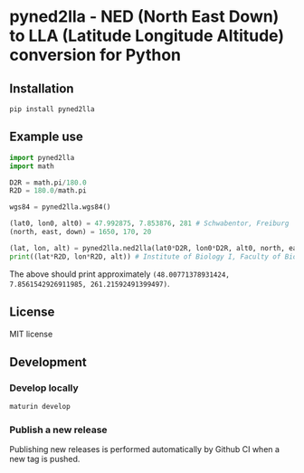 # pyned2lla - NED (North East Down) to LLA (Latitude Longitude Altitude) conversion for Python

## Installation

`pip install pyned2lla`

## Example use

```python
import pyned2lla
import math

D2R = math.pi/180.0
R2D = 180.0/math.pi

wgs84 = pyned2lla.wgs84()

(lat0, lon0, alt0) = 47.992875, 7.853876, 281 # Schwabentor, Freiburg
(north, east, down) = 1650, 170, 20

(lat, lon, alt) = pyned2lla.ned2lla(lat0*D2R, lon0*D2R, alt0, north, east, down, wgs84)
print((lat*R2D, lon*R2D, alt)) # Institute of Biology I, Faculty of Biology, University of Freiburg
```

The above should print approximately `(48.00771378931424, 7.8561542926911985, 261.21592491399497)`.

## License

MIT license

## Development

### Develop locally

```bash
maturin develop
```

### Publish a new release

Publishing new releases is performed automatically by Github CI when a new tag is pushed.
